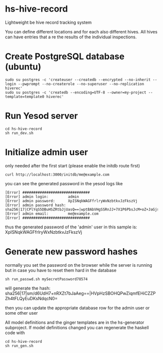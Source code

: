 # hs-hive-record
Lightweight be hive record tracking system

You can define different locations and for each also different hives. All hives can have entries that a re the results of the individual inspections.

# Create PostgreSQL database (ubuntu)
```
sudo su postgres -c 'createuser --createdb --encrypted --no-inherit --login --pwprompt --no-createrole --no-superuser --no-replication hiverec'
sudo su postgres -c 'createdb --encoding=UTF-8 --owner=my-project --template=template0 hiverec'
```

# Run Yesod server
```
cd hs-hive-record
sh run_dev.sh
```
# Initialize admin user
only needed after the first start (please enable the initdb route first)
```
curl http://localhost:3000/initdb/me@example.com
```

you can see the generated password in the yesod logs like
```
[Error] ###############################
[Error] admin login:         admin
[Error] admin password:      XpISNqkWAGFfrlryWxNzbtkvJzFkszVj
[Error] admin password hash: sha256|17|CPlYqS5DBuHSZRtbJjUasQ==|wptBAbVHgSSRnJJ+7X1P6PbsJcM+oZ+JaGjs1xVNJns=
[Error] admin email:         me@example.com
[Error] ###############################
```
thus the generated password of the 'admin' user in this sample is: XpISNqkWAGFfrlryWxNzbtkvJzFkszVj

# Generate new password hashes
normally you set the password on the browser while the server is running
but in case you have to reset them hard in the database
```
sh run_passwd.sh mySecretPassword78574
```

will generate the hash: sha256|17|sm/d6UdH7+nRXZt7bJaAeg==|HVpHzSBOHQPwZiqmfEHiCZZPZh4tFLQyEuDKsNdqcN0=

then you can update the appropriate database row for the admin user or some other user

All model definitions and the ginger templates are in the hs-generator subproject.
If model definitions changed you can regenerate the haskell code with
```
cd hs-hive-record
sh run_gen.sh
```
